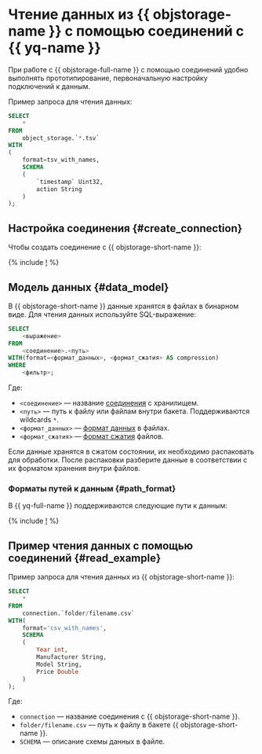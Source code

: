 # Чтение данных из {{ objstorage-name }} с помощью соединений с {{ yq-name }}

При работе с {{ objstorage-full-name }} с помощью соединений удобно выполнять прототипирование, первоначальную настройку подключений к данным.

Пример запроса для чтения данных:

```sql
SELECT
    *
FROM
    object_storage.`*.tsv`
WITH
(
    format=tsv_with_names,
    SCHEMA
    (
        `timestamp` Uint32,
        action String 
    )
);
```

## Настройка соединения {#create_connection}

Чтобы создать соединение с {{ objstorage-short-name }}:

{% include [!](../_includes/create-object-storage-connection.md) %}

## Модель данных {#data_model}

В {{ objstorage-short-name }} данные хранятся в файлах в бинарном виде. Для чтения данных используйте SQL-выражение:

```sql
SELECT
    <выражение>
FROM
    <соединение>.<путь>
WITH(format=<формат_данных>, <формат_сжатия> AS compression)
WHERE
    <фильтр>;
```

Где:

* `<соединение>` — название [соединения](#create_connection) с хранилищем.
* `<путь>` — путь к файлу или файлам внутри бакета. Поддерживаются wildcards `*`.
* `<формат_данных>` — [формат данных](formats.md#formats) в файлах.
* `<формат_сжатия>` — [формат сжатия](formats.md#compression_formats) файлов.

Если данные хранятся в сжатом состоянии, их необходимо распаковать для обработки. После распаковки разберите данные в соответствии с их форматом хранения внутри файлов.

### Форматы путей к данным {#path_format}

В {{ yq-full-name }} поддерживаются следующие пути к данным:

{% include [!](../_includes/object-storage-path-format.md) %}

## Пример чтения данных c помощью соединений {#read_example}

Пример запроса для чтения данных из {{ objstorage-short-name }}:

```sql
SELECT
    *
FROM
    connection.`folder/filename.csv`
WITH(
    format='csv_with_names',
    SCHEMA 
    (
        Year int,
        Manufacturer String,
        Model String,
        Price Double
    )
);
```

Где:

* `connection` — название соединения с {{ objstorage-short-name }}.
* `folder/filename.csv` — путь к файлу в бакете {{ objstorage-short-name }}.
* `SCHEMA` — описание схемы данных в файле.
